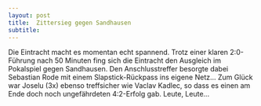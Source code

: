 ```yaml
---
layout: post
title:  Zittersieg gegen Sandhausen
subtitle:  
---
```


Die Eintracht macht es momentan echt spannend. Trotz einer klaren 2:0-Führung nach 50 Minuten fing sich die Eintracht den Ausgleich im Pokalspiel gegen Sandhausen. Den Anschlusstreffer besorgte dabei Sebastian Rode mit einem Slapstick-Rückpass ins eigene Netz... Zum Glück war Joselu (3x) ebenso treffsicher wie Vaclav Kadlec, so dass es einen am Ende doch noch ungefährdeten 4:2-Erfolg gab. Leute, Leute...


